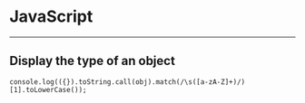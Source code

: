 # JavaScript
----------

##  Display the type of an object

    console.log(({}).toString.call(obj).match(/\s([a-zA-Z]+)/)[1].toLowerCase());
